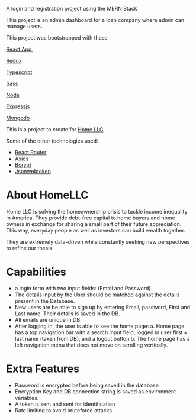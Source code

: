 A login and registration project using the MERN Stack

This project is an admin dashboard for a loan company where admin can manage users.

This project was bootstrapped with these

[React App](https://reactjs.org/),

[Redux](https://redux.js.org/)

[Typescript](https://www.typescriptlang.org/)

[Sass](https://sass-lang.com/)

[Node](https://nodejs.org)

[Expressjs](https://expressjs.com/)

[Mongodb](https://mongodb.com/)

This is a project to create for [Home LLC](home.llc)

Some of the other technologies used:

- [React Router](https://github.com/remix-run/react-router)
- [Axios](https://github.com/axios/axios)
- [Bcrypt](github.com/kelektiv/node.bcrypt.js)
- [Jsonwebtoken](github.com/auth0/node-jsonwebtoken)

# About HomeLLC

Home LLC is solving the homeownership crisis to tackle income inequality in America.
They provide debt-free capital to home buyers and home owners in exchange for sharing a small part of their future appreciation. This way, everyday people as well as investors can build wealth together.

They are extremely data-driven while constantly seeking new perspectives to refine our thesis.

# Capabilities

- a login form with two input fields: (Email and Password).
- The details input by the User should be matched against the details present in the Database.
- New users are be able to sign up by entering Email, password, First and Last name. Their details is saved in the DB.
- All emails are unique in DB
- After logging in, the user is able to see the home page:
  a. Home page has a top navigation bar with a search input field, logged in user first + last name (taken from DB), and a logout button
  b. The home page has a left navigation menu that does not move on scrolling vertically.

# Extra Features

- Password is encrypted before being saved in the database
- Encryption Key and DB connection string is saved as environment variables.
- A token is sent and sent for identification
- Rate limiting to avoid bruteforce attacks
